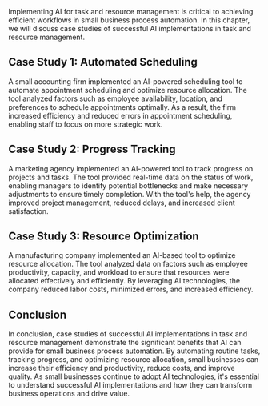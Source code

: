 

Implementing AI for task and resource management is critical to achieving efficient workflows in small business process automation. In this chapter, we will discuss case studies of successful AI implementations in task and resource management.

Case Study 1: Automated Scheduling
----------------------------------

A small accounting firm implemented an AI-powered scheduling tool to automate appointment scheduling and optimize resource allocation. The tool analyzed factors such as employee availability, location, and preferences to schedule appointments optimally. As a result, the firm increased efficiency and reduced errors in appointment scheduling, enabling staff to focus on more strategic work.

Case Study 2: Progress Tracking
-------------------------------

A marketing agency implemented an AI-powered tool to track progress on projects and tasks. The tool provided real-time data on the status of work, enabling managers to identify potential bottlenecks and make necessary adjustments to ensure timely completion. With the tool's help, the agency improved project management, reduced delays, and increased client satisfaction.

Case Study 3: Resource Optimization
-----------------------------------

A manufacturing company implemented an AI-based tool to optimize resource allocation. The tool analyzed data on factors such as employee productivity, capacity, and workload to ensure that resources were allocated effectively and efficiently. By leveraging AI technologies, the company reduced labor costs, minimized errors, and increased efficiency.

Conclusion
----------

In conclusion, case studies of successful AI implementations in task and resource management demonstrate the significant benefits that AI can provide for small business process automation. By automating routine tasks, tracking progress, and optimizing resource allocation, small businesses can increase their efficiency and productivity, reduce costs, and improve quality. As small businesses continue to adopt AI technologies, it's essential to understand successful AI implementations and how they can transform business operations and drive value.
